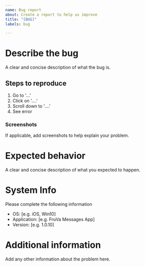 ```yaml
---
name: Bug report
about: Create a report to help us improve
title: "[BUG]"
labels: bug

---
```


# Describe the bug
A clear and concise description of what the bug is.

## Steps to reproduce
1. Go to '...'
2. Click on '....'
3. Scroll down to '....'
4. See error

### Screenshots
If applicable, add screenshots to help explain your problem.

# Expected behavior
A clear and concise description of what you expected to happen.

# System Info
Please complete the following information
 - OS: [e.g. iOS, Win10]
 - Application: [e.g. FruVa Messages App]
 - Version: [e.g. 1.0.10]

# Additional information
Add any other information about the problem here.
